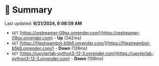 # 📖 Summary
Last updated: **6/21/2024, 8:08:59 AM**

- `GET` [https://restreamer-09gx.onrender.com](https://restreamer-09gx.onrender.com) - **Up** (342ms)
- `GET` [https://filestreambot-b5k6.onrender.com/](https://filestreambot-b5k6.onrender.com/) - **Down** (128ms)
- `GET` [https://jupyterlab-python3-12-3.onrender.com](https://jupyterlab-python3-12-3.onrender.com) - **Down** (108ms)
